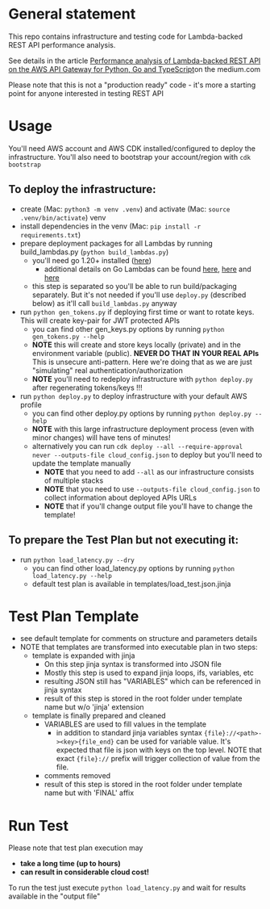# General statement
This repo contains infrastructure and testing code for Lambda-backed REST API performance analysis.

See details in the article [Performance analysis of Lambda-backed REST API on the AWS API Gateway for Python, Go and TypeScript](https://daniil-sokolov.medium.com/performance-analysis-of-lambda-backed-rest-api-on-the-aws-api-gateway-for-python-go-and-typescript-bc296732e5ae)on the medium.com

Please note that this is not a "production ready" code - it's more a starting point for anyone interested in testing REST API

# Usage
You'll need AWS account and AWS CDK installed/configured to deploy the infrastructure. You'll also need to bootstrap your account/region with `cdk bootstrap`

## To deploy the infrastructure:
- create (Mac: `python3 -m venv .venv`) and activate (Mac: `source .venv/bin/activate`) venv
- install dependencies in the venv (Mac: `pip install -r requirements.txt`)
- prepare deployment packages for all Lambdas by running build_lambdas.py (`python build_lambdas.py`)
    - you'll need go 1.20+ installed ([here](https://go.dev/dl/))
        - additional details on Go Lambdas can be found [here](https://aws.github.io/aws-sdk-go-v2/docs/getting-started/), [here](https://docs.aws.amazon.com/lambda/latest/dg/lambda-golang.html) and [here](https://github.com/aws/aws-lambda-go/blob/main/events/README_ApiGatewayEvent.md)
    - this step is separated so you'll be able to run build/packaging separately. But it's not needed if you'll use `deploy.py` (described below) as it'll call `build_lambdas.py` anyway
- run `python gen_tokens.py` if deploying first time or want to rotate keys. This will create key-pair for JWT protected APIs
    - you can find other gen_keys.py options by running `python gen_tokens.py --help`
    - __NOTE__ this will create and store keys locally (private) and in the environment variable (public). __NEVER DO THAT IN YOUR REAL APIs__ This is unsecure anti-pattern. Here we're doing that as we are just "simulating" real authentication/authorization
    - __NOTE__ you'll need to redeploy infrastructure with `python deploy.py` after regenerating tokens/keys !!!
- run `python deploy.py` to deploy infrastructure with your default AWS profile
    - you can find other deploy.py options by running `python deploy.py --help`
    - __NOTE__ with this large infrastructure deployment process (even with minor changes) will have tens of minutes!
    - alternatively you can run `cdk deploy --all --require-approval never --outputs-file cloud_config.json` to deploy but you'll need to update the template manually
        - __NOTE__ that you need to add `--all` as our infrastructure consists of multiple stacks
        - __NOTE__ that you need to use `--outputs-file cloud_config.json` to collect information about deployed APIs URLs
        - __NOTE__ that if you'll change output file you'll have to change the template!

## To prepare the Test Plan but not executing it:
- run `python load_latency.py --dry`
    - you can find other load_latency.py options by running `python load_latency.py --help`
    - default test plan is available in templates/load_test.json.jinja

# Test Plan Template
- see default template for comments on structure and parameters details
- NOTE that templates are transformed into executable plan in two steps:
    - template is expanded with jinja
        - On this step jinja syntax is transformed into JSON file
        - Mostly this step is used to expand jinja loops, ifs, variables, etc
        - resulting JSON still has "VARIABLES" which can be referenced in jinja syntax
        - result of this step is stored in the root folder under template name but w/o 'jinja' extension
    - template is finally prepared and cleaned
        - VARIABLES are used to fill values in the template
            - in addition to standard jinja variables syntax `{file}://<path>-><key>{file_end}` can be used for variable value. It's expected that file is json with keys on the top level. NOTE that exact `{file}://` prefix will trigger collection of value from the file.
        - comments removed
        - result of this step is stored in the root folder under template name but with 'FINAL' affix

# Run Test
Please note that test plan execution may
- **take a long time (up to hours)**
- **can result in considerable cloud cost!**

To run the test just execute `python load_latency.py` and wait for results available in the "output file"
